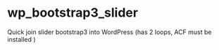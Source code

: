 # wp_bootstrap3_slider
Quick join slider bootstrap3 into WordPress (has 2 loops, ACF must be installed )
